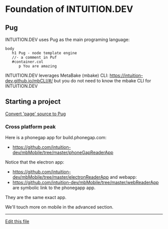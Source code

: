 
# Foundation of INTUITION.DEV

## Pug

INTUITION.DEV uses Pug as the main programing language:
```pug
body
   h1 Pug - node template engine
   //- a comment in Puf
   #container.col
      p You are amazing
```

INTUITION.DEV leverages MetaBake (mbake) CLI: https://intuition-dev.github.io/mbCLI/#/
but you do not need to know the mbake CLI for INTUITION.DEV


## Starting a project

[Convert 'page' source to Pug](http://pug.mbake.org)


### Cross platform peak

Here is a phonegap app for build.phonegap.com:
- https://github.com/intuition-dev/mbMobile/tree/master/phoneGapReaderApp

Notice that the electron app:
- https://github.com/intuition-dev/mbMobile/tree/master/electronReaderApp
and webapp:
- https://github.com/intuition-dev/mbMobile/tree/master/webReaderApp
are symbolic link to the phonegapp app.

They are the same exact app.


We'll touch more on mobile in the advanced section.

---
[Edit this file](https://github.com/intuition-dev/IntuitionDocs/tree/master/docs)